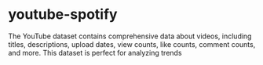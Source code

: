 # youtube-spotify
The YouTube dataset contains comprehensive data about videos, including titles, descriptions, upload dates, view counts, like counts, comment counts, and more. This dataset is perfect for analyzing trends
